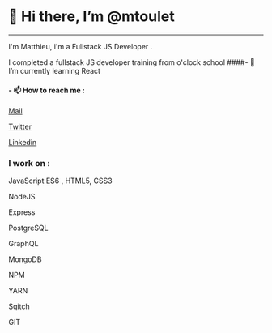 # 👋 Hi there, I’m @mtoulet

---

I'm Matthieu, i'm a Fullstack JS Developer .

I completed a fullstack JS developer training from o'clock school
####- 🌱 I’m currently learning React

#### - 📫 How to reach me :
[Mail](m-karmensky@gmail.com)


[Twitter](https://twitter.com/mkarmensky)


[Linkedin](https://www.linkedin.com/in/matthieu-toulet/)



### I work on :
JavaScript ES6 , HTML5, CSS3

NodeJS

Express

PostgreSQL

GraphQL

MongoDB

NPM

YARN

Sqitch

GIT


<!---
mtoulet/mtoulet is a ✨ special ✨ repository because its `README.md` (this file) appears on your GitHub profile.
You can click the Preview link to take a look at your changes.
--->
